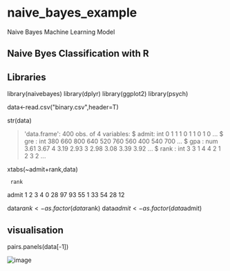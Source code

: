 # naive_bayes_example
Naive Bayes Machine Learning Model

## Naive Byes Classification with R
## Libraries
library(naivebayes)
library(dplyr)
library(ggplot2)
library(psych)

data<-read.csv("binary.csv",header=T)
 
str(data)

>'data.frame':	400 obs. of  4 variables:
 $ admit: int  0 1 1 1 0 1 1 0 1 0 ...
 $ gre  : int  380 660 800 640 520 760 560 400 540 700 ...
 $ gpa  : num  3.61 3.67 4 3.19 2.93 3 2.98 3.08 3.39 3.92 ...
 $ rank : int  3 3 1 4 4 2 1 2 3 2 ...
 
xtabs(~admit+rank,data)

     rank
admit  1  2  3  4
    0 28 97 93 55
    1 33 54 28 12
    
data$rank<-as.factor(data$rank)
data$admit<-as.factor(data$admit)
## visualisation
pairs.panels(data[-1])

![image](https://user-images.githubusercontent.com/70443251/123532915-132bbb80-d72f-11eb-8fc5-076cd0668b7b.png)

